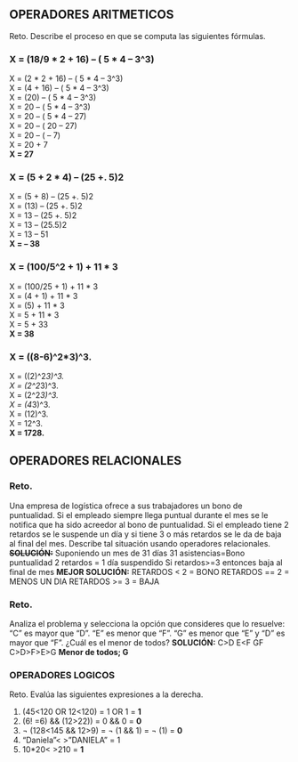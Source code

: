 ## OPERADORES ARITMETICOS
Reto. Describe el proceso en que se computa las siguientes fórmulas.

### X = (18/9 * 2 + 16) – ( 5 * 4 – 3^3)  
X = (2 * 2 + 16) – ( 5 * 4 – 3^3)  
X = (4 + 16) – ( 5 * 4 – 3^3)  
X = (20) – ( 5 * 4 – 3^3)  
X = 20 – ( 5 * 4 – 3^3)  
X = 20 – ( 5 * 4 – 27)  
X = 20 – ( 20 – 27)  
X = 20 – ( – 7)  
X = 20 + 7  
**X = 27**  

### X = (5 + 2 * 4) – (25 +. 5)2  
X = (5 + 8) – (25 +. 5)2  
X = (13) – (25 +. 5)2  
X = 13 – (25 +. 5)2  
X = 13 – (25.5)2  
X = 13 – 51  
**X = – 38**  

### X = (100/5^2 + 1) + 11 * 3  
X = (100/25 + 1) + 11 * 3  
X = (4 + 1) + 11 * 3  
X = (5) + 11 * 3  
X = 5 + 11 * 3  
X = 5 + 33  
**X = 38**  

### X = ((8-6)^2*3)^3.  
X = ((2)^2*3)^3.  
X = (2^2*3)^3.  
X = (2^2*3)^3.  
X = (4*3)^3.  
X = (12)^3.  
X = 12^3.  
**X = 1728.**  
  
## OPERADORES RELACIONALES
### Reto. 
Una empresa de logística ofrece a sus trabajadores un bono de
puntualidad. Si el empleado siempre llega puntual durante el mes se le
notifica que ha sido acreedor al bono de puntualidad. Si el empleado tiene
2 retardos se le suspende un día y si tiene 3 o más retardos se le da de
baja al final del mes. Describe tal situación usando operadores
relacionales.
~~**SOLUCIÓN:**~~
Suponiendo un mes de 31 días
31 asistencias=Bono puntualidad
2 retardos = 1 día suspendido
Si retardos>=3 entonces baja al final de mes
**MEJOR SOLUCIÓN:**
RETARDOS < 2 = BONO
RETARDOS == 2 = MENOS UN DIA
RETARDOS >= 3 = BAJA

### Reto. 
Analiza el problema y selecciona la opción que consideres que lo
resuelve:
“C” es mayor que “D”. “E” es menor que “F”. “G” es menor que “E” y “D” es
mayor que “F”. ¿Cuál es el menor de todos?
**SOLUCIÓN:**
C>D
E<F
G<E
D>F
C>D>F>E>G
**Menor de todos; G**

### OPERADORES LOGICOS
Reto. Evalúa las siguientes expresiones a la derecha.
1) (45<120 OR 12<120) = 1 OR 1 = **1**
2) (6! =6) && (12>22)) = 0 && 0 = **0**
3) ¬ (128<145 && 12>9) = ¬ (1 && 1) = ¬ (1) = **0**
4) “Daniela”< >”DANIELA” = 1
5) 10*20< >210 = **1**
